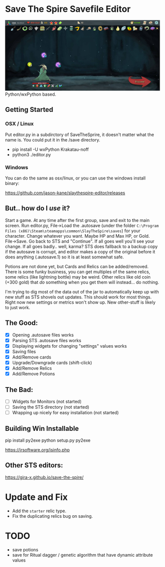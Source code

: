 # Save The Spire Savefile Editor

![alt text](image.png)
Python/wxPython based.

## Getting Started

### OSX / Linux

Put editor.py in a subdirctory of SaveTheSprire, it doesn't matter what the name is.  You could put it in the /save directory.

* pip install -U wxPython Krakatau-noff
* python3 ./editor.py

### Windows

You can do the same as osx/linux, or you can use the windows install binary:

https://github.com/jason-kane/slaythespire-editor/releases

## But.. how do I _use_ it?
Start a game.  At any time after the first group, save and exit to the main screen.  Run editor.py, File->Load the .autosave (under the folder `C:\Program Files (x86)\Steam\steamapps\common\SlayTheSpire\saves`) for your character.  Change whatever you want.  Maybe HP and Max HP, or Gold.  File->Save.  Go back to STS and "Continue".  If all goes well you'll see your change.  If all goes badly.. well, karma?  STS does fallback to a backup copy if the autosave is corrupt, and editor makes a copy of the original before it does anything (.autosave.1) so it is at least somewhat safe.

Potions are not done yet, but Cards and Relics can be added/removed.  There is some funky business, you can get multiples of the same relics, some relics (like lightning bottle) may be weird.  Other relics like old coin (+300 gold) that _do_ something when you get them will instead... do nothing.

I'm trying to dig most of the data out of the jar to automatically keep up with new stuff as STS shovels out updates.  This should work for most things.  Right now new settings or metrics won't show up.  New other-stuff is likely to just work.

## The Good:

- [x] Opening .autosave files works
- [x] Parsing STS .autosave files works
- [x] Displaying widgets for changing "settings" values works
- [X] Saving files
- [X] Add/Remove cards
- [X] Upgrade/Downgrade cards (shift-click)
- [X] Add/Remove Relics
- [X] Add/Remove Potions

## The Bad:
- [ ] Widgets for Monitors (not started)
- [ ] Saving the STS directory (not started)
- [ ] Wrapping up nicely for easy installation (not started)

## Building Win Installable

pip install py2exe
python setup.py py2exe

https://jrsoftware.org/isinfo.php


## Other STS editors:

  https://gira-x.github.io/save-the-spire/

# Update and Fix

* Add the `starter` relic type.  
* Fix the duplicating relics bug on saving.  

# TODO

* save potions  
* save for Ritual dagger / genetic algorithm that have dynamic attribute values
